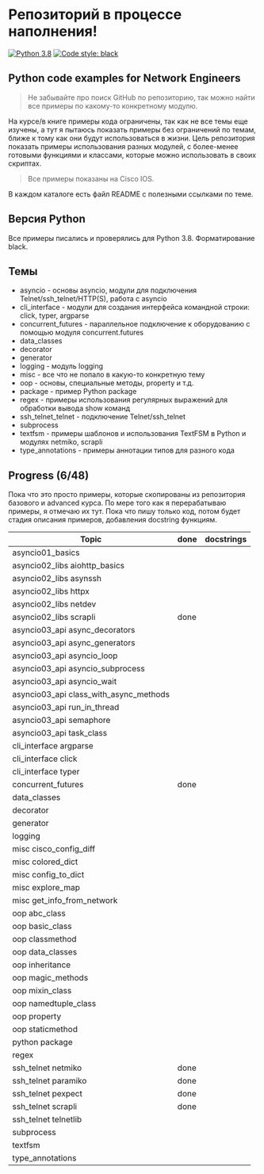 # Репозиторий в процессе наполнения!

[![Python 3.8](https://img.shields.io/badge/python-3.8-blue.svg)](https://www.python.org/downloads/release/python-380/) [![Code style: black](https://img.shields.io/badge/code%20style-black-000000.svg)](https://github.com/psf/black)

## Python code examples for Network Engineers

> Не забывайте про поиск GitHub по репозиторию, так можно найти все примеры
> по какому-то конкретному модулю.

На курсе/в книге примеры кода ограничены, так как не все темы еще
изучены, а тут я пытаюсь показать примеры без ограничений по темам, ближе к тому
как они будут использоваться в жизни.
Цель репозитория показать примеры использования разных модулей, с более-менее готовыми
функциями и классами, которые можно использовать в своих скриптах.

> Все примеры показаны на Cisco IOS.

В каждом каталоге есть файл README с полезными ссылками по теме.

## Версия Python

Все примеры писались и проверялись для Python 3.8. Форматирование black.

## Темы

* asyncio - основы asyncio, модули для подключения Telnet/ssh_telnet/HTTP(S), работа с asyncio
* cli_interface - модули для создания интерфейса командной строки: click, typer, argparse
* concurrent_futures - параллельное подключение к оборудованию с помощью модуля concurrent.futures
* data_classes
* decorator
* generator
* logging - модуль logging
* misc - все что не попало в какую-то конкретную тему
* oop - основы, специальные методы, property и т.д.
* package - пример Python package
* regex - примеры использования регулярных выражений для обработки вывода show команд
* ssh_telnet_telnet - подключение Telnet/ssh_telnet
* subprocess
* textfsm - примеры шаблонов и использования TextFSM в Python и модулях netmiko, scrapli
* type_annotations - примеры аннотации типов для разного кода

## Progress (6/48)

Пока что это просто примеры, которые скопированы из репозитория базового
и advanced курса. По мере того как я перерабатываю примеры, я отмечаю их тут.
Пока что пишу только код, потом будет стадия описания примеров, добавления
docstring функциям.


| Topic                                  | done  | docstrings |
| -------------------------------------- | ----- | ---------- |
| asyncio01_basics                       | | |
| asyncio02_libs aiohttp_basics          | | |
| asyncio02_libs asynssh                 | | |
| asyncio02_libs httpx                   | | |
| asyncio02_libs netdev                  | | |
| asyncio02_libs scrapli                 | done  | |
| asyncio03_api async_decorators         | | |
| asyncio03_api async_generators         | | |
| asyncio03_api asyncio_loop             | | |
| asyncio03_api asyncio_subprocess       | | |
| asyncio03_api asyncio_wait             | | |
| asyncio03_api class_with_async_methods | | |
| asyncio03_api run_in_thread            | | |
| asyncio03_api semaphore                | | |
| asyncio03_api task_class               | | |
| cli_interface argparse                 | | |
| cli_interface click                    | | |
| cli_interface typer                    | | |
| concurrent_futures                     | done  | |
| data_classes                           | | |
| decorator                              | | |
| generator                              | | |
| logging                                | | |
| misc cisco_config_diff                 | | |
| misc colored_dict                      | | |
| misc config_to_dict                    | | |
| misc explore_map                       | | |
| misc get_info_from_network             | | |
| oop abc_class                          | | |
| oop basic_class                        | | |
| oop classmethod                        | | |
| oop data_classes                       | | |
| oop inheritance                        | | |
| oop magic_methods                      | | |
| oop mixin_class                        | | |
| oop namedtuple_class                   | | |
| oop property                           | | |
| oop staticmethod                       | | |
| python package                         | | |
| regex                                  | | |
| ssh_telnet netmiko                     | done  | |
| ssh_telnet paramiko                    | done  | |
| ssh_telnet pexpect                     | done  | |
| ssh_telnet scrapli                     | done  | |
| ssh_telnet telnetlib                   | | |
| subprocess                             | | |
| textfsm                                | | |
| type_annotations                       | | |
